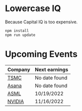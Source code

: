 # Lowercase IQ

Because Capital IQ is too expensive.

```
npm install
npm run update
```

# Upcoming Events

Company | Next earnings
--- | ---
[TSMC](https://investor.tsmc.com/english/financial-calendar) | No date found
[Asana](https://investors.asana.com/events-and-presentations/) | No date found
[ASML](https://www.asml.com/en/investors/financial-calendar) | 10/19/2022
[NVIDIA](https://investor.nvidia.com/events-and-presentations/events-and-presentations/) | 11/16/2022